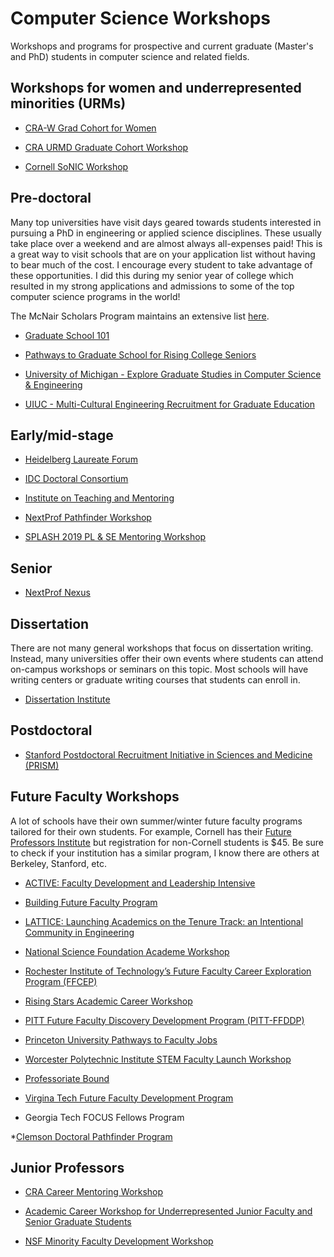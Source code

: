 # Computer Science Workshops
Workshops and programs for prospective and current graduate (Master's and PhD) students in computer science and related fields.


## Workshops for women and underrepresented minorities (URMs)

* [CRA-W Grad Cohort for Women](https://cra.org/cra-w/grad-cohort-workshop/)

* [CRA URMD Graduate Cohort Workshop](https://cra.org/crn/2018/10/applications-open-for-2019-graduate-cohort-workshops/)

* [Cornell SoNIC Workshop](https://www.cs.cornell.edu/content/workshop/sonic)


## Pre-doctoral

Many top universities have visit days geared towards students interested in pursuing a PhD in engineering or applied science disciplines. These usually take place over a weekend and are almost always all-expenses paid! This is a great way to visit schools that are on your application list without having to bear much of the cost. I encourage every student to take advantage of these opportunities. I did this during my senior year of college which resulted in my strong applications and admissions to some of the top computer science programs in the world! 

The McNair Scholars Program maintains an extensive list [here](https://mcnairscholars.com/campus-visitations/).

* [Graduate School 101](https://theihs.org/undergraduates/graduate-school-101/?utm_source=profellow&utm_medium=display&utm_campaign=graduate-school-101&utm_term=newsletter-ad&utm_content=grad-school-101-info&mc_cid=cab89c6815&mc_eid=a404ee11ad)

* [Pathways to Graduate School for Rising College Seniors](https://engineering.princeton.edu/academic-pathways/prospective-graduate-students)

* [University of Michigan - Explore Graduate Studies in Computer Science & Engineering](https://www.eecs.umich.edu/cse/egs/)

* [UIUC - Multi-Cultural Engineering Recruitment for Graduate Education](https://my.engr.illinois.edu/submit/)


## Early/mid-stage

* [Heidelberg Laureate Forum](https://www.heidelberg-laureate-forum.org/event_2018/)

* [IDC Doctoral Consortium](http://idc.acm.org/2019/doctoral-consortium/)

* [Institute on Teaching and Mentoring](https://instituteonteachingandmentoring.org/)

* [NextProf Pathfinder Workshop](https://nextprofpathfinder.engin.umich.edu/)

* [SPLASH 2019 PL & SE Mentoring Workshop](https://2019.splashcon.org/track/splash-2019-PLMW)


## Senior

* [NextProf Nexus](http://nextprofnexus.engin.umich.edu/)


## Dissertation

There are not many general workshops that focus on dissertation writing. Instead, many universities offer their own events where students can attend on-campus workshops or seminars on this topic. Most schools will have writing centers or graduate writing courses that students can enroll in.

* [Dissertation Institute](https://www.dissertationinstitute.com/)


## Postdoctoral

* [Stanford Postdoctoral Recruitment Initiative in Sciences and Medicine (PRISM)](https://postdocs.stanford.edu/PRISM?utm_source=Announcements+-+May+20%2C+2019&utm_campaign=Announcements-7%2F17%2F17&utm_medium=email)


## Future Faculty Workshops

A lot of schools have their own summer/winter future faculty programs tailored for their own students. For example, Cornell has their [Future Professors Institute](http://blogs.cornell.edu/futureprofs/) but registration for non-Cornell students is $45. Be sure to check if your institution has a similar program, I know there are others at Berkeley, Stanford, etc.  

* [ACTIVE: Faculty Development and Leadership Intensive](https://www.colorado.edu/engineering/active?utm_source=Announcements+-+May+20%2C+2019&utm_campaign=Announcements-7%2F17%2F17&utm_medium=email)

* [Building Future Faculty Program ](https://mathalliance.org/building-future-faculty-program-now-accepting-applications-for-2019/)

* [LATTICE: Launching Academics on the Tenure Track: an Intentional Community in Engineering]( https://advance.washington.edu/lattice)
 
* [National Science Foundation Academe Workshop](https://files.constantcontact.com/95a45462201/e9b18938-3d9c-4fc7-a34d-8f9360c6610b.pdf)

* [Rochester Institute of Technology’s Future Faculty Career Exploration Program (FFCEP)](https://www.rit.edu/academicaffairs/facultyrecruitment/future-faculty-programs/future-faculty-career-exploration-program)

* [Rising Stars Academic Career Workshop](https://risingstars18-eecs.mit.edu/)

* [PITT Future Faculty Discovery Development Program (PITT-FFDDP)](https://www.engineering.pitt.edu/FFDP/?utm_source=Announcements+-+July+1%2C+2019&utm_campaign=Announcements-7%2F17%2F17&utm_medium=email)

* [Princeton University Pathways to Faculty Jobs](https://engineering.princeton.edu/academic-pathways/prospective-faculty)

* [Worcester Polytechnic Institute STEM Faculty Launch Workshop](https://www.wpi.edu/news/calendar/events/stem-faculty-launch-workshop?utm_source=redirector&utm_medium=facultylaunch&utm_campaign=short_url)

* [Professoriate Bound](https://blackengineeringphd.org/)

* [Virgina Tech Future Faculty Development Program](https://www.inclusive.vt.edu/Programs/future_faculty.html)

* Georgia Tech FOCUS Fellows Program

*[Clemson Doctoral Pathfinder Program](https://www.clemson.edu/inclusion/pathfinder/)


## Junior Professors

* [CRA Career Mentoring Workshop](https://cra.org/career-mentoring-workshop/)

* [Academic Career Workshop for Underrepresented Junior Faculty and Senior Graduate Students](http://www.cmd-it.org/programs/current/acw/?fbclid=IwAR1MttEpW-iG98oacrVvTMS3UfpJ7IGwtiiLf1ZQSrcQ8qwpSh8CImBZJl0)

* [NSF Minority Faculty Development Workshop](https://serc.carleton.edu/facultyequity/workshop/2018/2018_mfdw_application.html)
